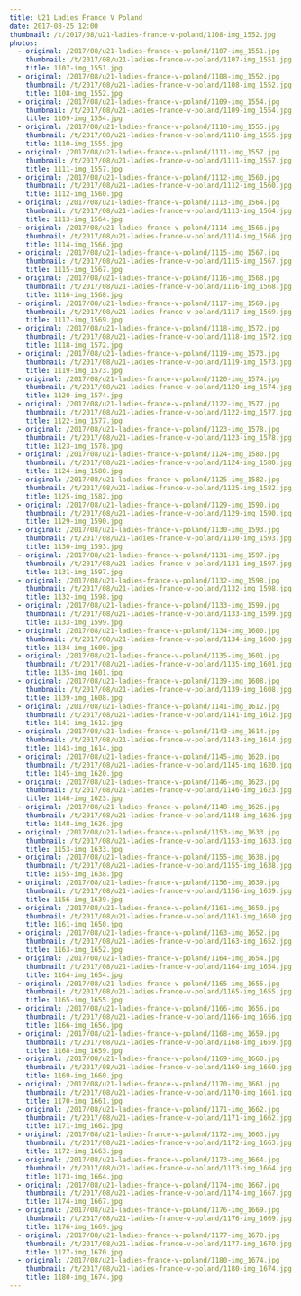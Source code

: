 ```yaml
---
title: U21 Ladies France V Poland
date: 2017-08-25 12:00
thumbnail: /t/2017/08/u21-ladies-france-v-poland/1108-img_1552.jpg
photos:
  - original: /2017/08/u21-ladies-france-v-poland/1107-img_1551.jpg
    thumbnail: /t/2017/08/u21-ladies-france-v-poland/1107-img_1551.jpg
    title: 1107-img_1551.jpg
  - original: /2017/08/u21-ladies-france-v-poland/1108-img_1552.jpg
    thumbnail: /t/2017/08/u21-ladies-france-v-poland/1108-img_1552.jpg
    title: 1108-img_1552.jpg
  - original: /2017/08/u21-ladies-france-v-poland/1109-img_1554.jpg
    thumbnail: /t/2017/08/u21-ladies-france-v-poland/1109-img_1554.jpg
    title: 1109-img_1554.jpg
  - original: /2017/08/u21-ladies-france-v-poland/1110-img_1555.jpg
    thumbnail: /t/2017/08/u21-ladies-france-v-poland/1110-img_1555.jpg
    title: 1110-img_1555.jpg
  - original: /2017/08/u21-ladies-france-v-poland/1111-img_1557.jpg
    thumbnail: /t/2017/08/u21-ladies-france-v-poland/1111-img_1557.jpg
    title: 1111-img_1557.jpg
  - original: /2017/08/u21-ladies-france-v-poland/1112-img_1560.jpg
    thumbnail: /t/2017/08/u21-ladies-france-v-poland/1112-img_1560.jpg
    title: 1112-img_1560.jpg
  - original: /2017/08/u21-ladies-france-v-poland/1113-img_1564.jpg
    thumbnail: /t/2017/08/u21-ladies-france-v-poland/1113-img_1564.jpg
    title: 1113-img_1564.jpg
  - original: /2017/08/u21-ladies-france-v-poland/1114-img_1566.jpg
    thumbnail: /t/2017/08/u21-ladies-france-v-poland/1114-img_1566.jpg
    title: 1114-img_1566.jpg
  - original: /2017/08/u21-ladies-france-v-poland/1115-img_1567.jpg
    thumbnail: /t/2017/08/u21-ladies-france-v-poland/1115-img_1567.jpg
    title: 1115-img_1567.jpg
  - original: /2017/08/u21-ladies-france-v-poland/1116-img_1568.jpg
    thumbnail: /t/2017/08/u21-ladies-france-v-poland/1116-img_1568.jpg
    title: 1116-img_1568.jpg
  - original: /2017/08/u21-ladies-france-v-poland/1117-img_1569.jpg
    thumbnail: /t/2017/08/u21-ladies-france-v-poland/1117-img_1569.jpg
    title: 1117-img_1569.jpg
  - original: /2017/08/u21-ladies-france-v-poland/1118-img_1572.jpg
    thumbnail: /t/2017/08/u21-ladies-france-v-poland/1118-img_1572.jpg
    title: 1118-img_1572.jpg
  - original: /2017/08/u21-ladies-france-v-poland/1119-img_1573.jpg
    thumbnail: /t/2017/08/u21-ladies-france-v-poland/1119-img_1573.jpg
    title: 1119-img_1573.jpg
  - original: /2017/08/u21-ladies-france-v-poland/1120-img_1574.jpg
    thumbnail: /t/2017/08/u21-ladies-france-v-poland/1120-img_1574.jpg
    title: 1120-img_1574.jpg
  - original: /2017/08/u21-ladies-france-v-poland/1122-img_1577.jpg
    thumbnail: /t/2017/08/u21-ladies-france-v-poland/1122-img_1577.jpg
    title: 1122-img_1577.jpg
  - original: /2017/08/u21-ladies-france-v-poland/1123-img_1578.jpg
    thumbnail: /t/2017/08/u21-ladies-france-v-poland/1123-img_1578.jpg
    title: 1123-img_1578.jpg
  - original: /2017/08/u21-ladies-france-v-poland/1124-img_1580.jpg
    thumbnail: /t/2017/08/u21-ladies-france-v-poland/1124-img_1580.jpg
    title: 1124-img_1580.jpg
  - original: /2017/08/u21-ladies-france-v-poland/1125-img_1582.jpg
    thumbnail: /t/2017/08/u21-ladies-france-v-poland/1125-img_1582.jpg
    title: 1125-img_1582.jpg
  - original: /2017/08/u21-ladies-france-v-poland/1129-img_1590.jpg
    thumbnail: /t/2017/08/u21-ladies-france-v-poland/1129-img_1590.jpg
    title: 1129-img_1590.jpg
  - original: /2017/08/u21-ladies-france-v-poland/1130-img_1593.jpg
    thumbnail: /t/2017/08/u21-ladies-france-v-poland/1130-img_1593.jpg
    title: 1130-img_1593.jpg
  - original: /2017/08/u21-ladies-france-v-poland/1131-img_1597.jpg
    thumbnail: /t/2017/08/u21-ladies-france-v-poland/1131-img_1597.jpg
    title: 1131-img_1597.jpg
  - original: /2017/08/u21-ladies-france-v-poland/1132-img_1598.jpg
    thumbnail: /t/2017/08/u21-ladies-france-v-poland/1132-img_1598.jpg
    title: 1132-img_1598.jpg
  - original: /2017/08/u21-ladies-france-v-poland/1133-img_1599.jpg
    thumbnail: /t/2017/08/u21-ladies-france-v-poland/1133-img_1599.jpg
    title: 1133-img_1599.jpg
  - original: /2017/08/u21-ladies-france-v-poland/1134-img_1600.jpg
    thumbnail: /t/2017/08/u21-ladies-france-v-poland/1134-img_1600.jpg
    title: 1134-img_1600.jpg
  - original: /2017/08/u21-ladies-france-v-poland/1135-img_1601.jpg
    thumbnail: /t/2017/08/u21-ladies-france-v-poland/1135-img_1601.jpg
    title: 1135-img_1601.jpg
  - original: /2017/08/u21-ladies-france-v-poland/1139-img_1608.jpg
    thumbnail: /t/2017/08/u21-ladies-france-v-poland/1139-img_1608.jpg
    title: 1139-img_1608.jpg
  - original: /2017/08/u21-ladies-france-v-poland/1141-img_1612.jpg
    thumbnail: /t/2017/08/u21-ladies-france-v-poland/1141-img_1612.jpg
    title: 1141-img_1612.jpg
  - original: /2017/08/u21-ladies-france-v-poland/1143-img_1614.jpg
    thumbnail: /t/2017/08/u21-ladies-france-v-poland/1143-img_1614.jpg
    title: 1143-img_1614.jpg
  - original: /2017/08/u21-ladies-france-v-poland/1145-img_1620.jpg
    thumbnail: /t/2017/08/u21-ladies-france-v-poland/1145-img_1620.jpg
    title: 1145-img_1620.jpg
  - original: /2017/08/u21-ladies-france-v-poland/1146-img_1623.jpg
    thumbnail: /t/2017/08/u21-ladies-france-v-poland/1146-img_1623.jpg
    title: 1146-img_1623.jpg
  - original: /2017/08/u21-ladies-france-v-poland/1148-img_1626.jpg
    thumbnail: /t/2017/08/u21-ladies-france-v-poland/1148-img_1626.jpg
    title: 1148-img_1626.jpg
  - original: /2017/08/u21-ladies-france-v-poland/1153-img_1633.jpg
    thumbnail: /t/2017/08/u21-ladies-france-v-poland/1153-img_1633.jpg
    title: 1153-img_1633.jpg
  - original: /2017/08/u21-ladies-france-v-poland/1155-img_1638.jpg
    thumbnail: /t/2017/08/u21-ladies-france-v-poland/1155-img_1638.jpg
    title: 1155-img_1638.jpg
  - original: /2017/08/u21-ladies-france-v-poland/1156-img_1639.jpg
    thumbnail: /t/2017/08/u21-ladies-france-v-poland/1156-img_1639.jpg
    title: 1156-img_1639.jpg
  - original: /2017/08/u21-ladies-france-v-poland/1161-img_1650.jpg
    thumbnail: /t/2017/08/u21-ladies-france-v-poland/1161-img_1650.jpg
    title: 1161-img_1650.jpg
  - original: /2017/08/u21-ladies-france-v-poland/1163-img_1652.jpg
    thumbnail: /t/2017/08/u21-ladies-france-v-poland/1163-img_1652.jpg
    title: 1163-img_1652.jpg
  - original: /2017/08/u21-ladies-france-v-poland/1164-img_1654.jpg
    thumbnail: /t/2017/08/u21-ladies-france-v-poland/1164-img_1654.jpg
    title: 1164-img_1654.jpg
  - original: /2017/08/u21-ladies-france-v-poland/1165-img_1655.jpg
    thumbnail: /t/2017/08/u21-ladies-france-v-poland/1165-img_1655.jpg
    title: 1165-img_1655.jpg
  - original: /2017/08/u21-ladies-france-v-poland/1166-img_1656.jpg
    thumbnail: /t/2017/08/u21-ladies-france-v-poland/1166-img_1656.jpg
    title: 1166-img_1656.jpg
  - original: /2017/08/u21-ladies-france-v-poland/1168-img_1659.jpg
    thumbnail: /t/2017/08/u21-ladies-france-v-poland/1168-img_1659.jpg
    title: 1168-img_1659.jpg
  - original: /2017/08/u21-ladies-france-v-poland/1169-img_1660.jpg
    thumbnail: /t/2017/08/u21-ladies-france-v-poland/1169-img_1660.jpg
    title: 1169-img_1660.jpg
  - original: /2017/08/u21-ladies-france-v-poland/1170-img_1661.jpg
    thumbnail: /t/2017/08/u21-ladies-france-v-poland/1170-img_1661.jpg
    title: 1170-img_1661.jpg
  - original: /2017/08/u21-ladies-france-v-poland/1171-img_1662.jpg
    thumbnail: /t/2017/08/u21-ladies-france-v-poland/1171-img_1662.jpg
    title: 1171-img_1662.jpg
  - original: /2017/08/u21-ladies-france-v-poland/1172-img_1663.jpg
    thumbnail: /t/2017/08/u21-ladies-france-v-poland/1172-img_1663.jpg
    title: 1172-img_1663.jpg
  - original: /2017/08/u21-ladies-france-v-poland/1173-img_1664.jpg
    thumbnail: /t/2017/08/u21-ladies-france-v-poland/1173-img_1664.jpg
    title: 1173-img_1664.jpg
  - original: /2017/08/u21-ladies-france-v-poland/1174-img_1667.jpg
    thumbnail: /t/2017/08/u21-ladies-france-v-poland/1174-img_1667.jpg
    title: 1174-img_1667.jpg
  - original: /2017/08/u21-ladies-france-v-poland/1176-img_1669.jpg
    thumbnail: /t/2017/08/u21-ladies-france-v-poland/1176-img_1669.jpg
    title: 1176-img_1669.jpg
  - original: /2017/08/u21-ladies-france-v-poland/1177-img_1670.jpg
    thumbnail: /t/2017/08/u21-ladies-france-v-poland/1177-img_1670.jpg
    title: 1177-img_1670.jpg
  - original: /2017/08/u21-ladies-france-v-poland/1180-img_1674.jpg
    thumbnail: /t/2017/08/u21-ladies-france-v-poland/1180-img_1674.jpg
    title: 1180-img_1674.jpg
---
```

